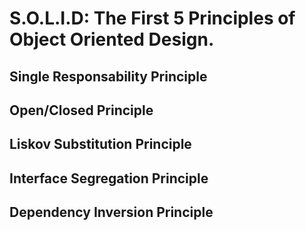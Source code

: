 # S.O.L.I.D: The First 5 Principles of Object Oriented Design.

## Single Responsability Principle

## Open/Closed Principle

## Liskov Substitution Principle

## Interface Segregation Principle

## Dependency Inversion Principle
